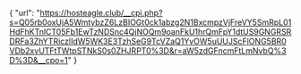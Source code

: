 {
  "url": "https://hosteagle.club/__cpi.php?s=Q05rb0oxUjA5WmtybzZ6LzBIOGt0ck1abzg2N1BxcmpzVjFreVY5SmRpL01HdFhKTnlCT05Fb1EwTzNDSnc4QjNOQm9oanFkU1hrQmFpY1dtUS9GNGRSRDRFa3ZhYTRiczlIdW5WK3E3TzhSeG9TcVZaQ1YvOW5uUUJScFlONG5BR0VDb2xvUTFtTWtpSTNkS0s0ZHJRPT0%3D&r=aW5zdGFncmFtLmNvbQ%3D%3D&__cpo=1"
}
